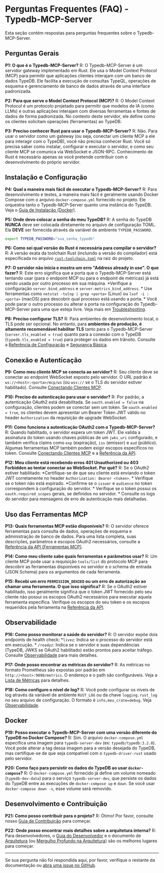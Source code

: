 
# Perguntas Frequentes (FAQ) - Typedb-MCP-Server

Esta seção contém respostas para perguntas frequentes sobre o Typedb-MCP-Server.

## Perguntas Gerais

**P1: O que é o Typedb-MCP-Server?**
R: O Typedb-MCP-Server é um servidor gateway implementado em Rust. Ele usa o Model Context Protocol (MCP) para permitir que aplicações clientes interajam com um banco de dados TypeDB. Ele facilita a execução de consultas TypeQL, operações de esquema e gerenciamento de banco de dados através de uma interface padronizada.

**P2: Para que serve o Model Context Protocol (MCP)?**
R: O Model Context Protocol é um protocolo projetado para permitir que modelos de IA (como LLMs) e outras aplicações interajam com diversas ferramentas e fontes de dados de forma padronizada. No contexto deste servidor, ele define como os clientes solicitam operações (ferramentas) ao TypeDB.

**P3: Preciso conhecer Rust para usar o Typedb-MCP-Server?**
R: Não. Para usar o servidor como um gateway (ou seja, conectar um cliente MCP a ele para interagir com o TypeDB), você não precisa conhecer Rust. Você só precisa saber como instalar, configurar e executar o servidor, e como seu cliente MCP se comunica via WebSocket e JSON-RPC. Conhecimento de Rust é necessário apenas se você pretende contribuir com o desenvolvimento do próprio servidor.

## Instalação e Configuração

**P4: Qual a maneira mais fácil de executar o Typedb-MCP-Server?**
R: Para desenvolvimento e testes, a maneira mais fácil é geralmente usando Docker Compose com o arquivo `docker-compose.yml` fornecido no projeto. Ele orquestra tanto o Typedb-MCP-Server quanto uma instância do TypeDB. Veja o [Guia de Instalação (Docker)](./user_guide/03_installation.md#2-usando-docker).

**P5: Onde devo colocar a senha do meu TypeDB?**
R: A senha do TypeDB **NUNCA** deve ser colocada diretamente no arquivo de configuração TOML. Ela **DEVE** ser fornecida através da variável de ambiente `TYPEDB_PASSWORD`.

   ```bash
   export TYPEDB_PASSWORD="sua_senha_typedb"
   ```

**P6: Como sei qual versão do Rust é necessária para compilar o servidor?**
R: A versão exata da toolchain Rust (incluindo a versão do compilador) está especificada no arquivo [`rust-toolchain.toml`](../rust-toolchain.toml) na raiz do projeto.

**P7: O servidor não inicia e mostra um erro "Address already in use". O que fazer?**
R: Este erro significa que a porta que o Typedb-MCP-Server está tentando usar (para o endpoint MCP ou para o endpoint de métricas) já está sendo usada por outro processo em sua máquina.
    *Verifique a configuração `server.bind_address` e `server.metrics_bind_address`.
    *   Use ferramentas como `netstat -tulnp | grep <porta>` (Linux) ou `lsof -i :<porta>` (macOS) para descobrir qual processo está usando a porta.
    *   Você pode parar o outro processo ou alterar a porta na configuração do Typedb-MCP-Server para uma que esteja livre. Veja mais em [Troubleshooting](./user_guide/10_troubleshooting.md#1-o-servidor-não-inicia).

**P8: Preciso configurar TLS?**
R: Para ambientes de desenvolvimento local, o TLS pode ser opcional. No entanto, para **ambientes de produção, é altamente recomendável habilitar TLS** tanto para o Typedb-MCP-Server (`server.tls_enabled = true`) quanto para a conexão com o TypeDB (`typedb.tls_enabled = true`) para proteger os dados em trânsito. Consulte a [Referência de Configuração](../reference/configuration.md) e [Segurança Básica](./user_guide/09_security_basics.md).

## Conexão e Autenticação

**P9: Como meu cliente MCP se conecta ao servidor?**
R: Seu cliente deve se conectar ao endpoint WebSocket exposto pelo servidor. O URL padrão é `ws://<host>:<porta>/mcp/ws` (ou `wss://` se o TLS do servidor estiver habilitado). Consulte [Conectando Clientes MCP](./user_guide/06_connecting_clients.md).

**P10: Preciso de autenticação para usar o servidor?**
R: Por padrão, a autenticação OAuth2 está desabilitada. Se `oauth.enabled = false` na configuração, clientes podem se conectar sem um token. Se `oauth.enabled = true`, os clientes devem apresentar um Bearer Token JWT válido no header `Authorization` da requisição de upgrade WebSocket.

**P11: Como funciona a autenticação OAuth2 com o Typedb-MCP-Server?**
R: Quando habilitado, o servidor espera um token JWT. Ele valida a assinatura do token usando chaves públicas de um `jwks_uri` configurado, e também verifica claims como `exp` (expiração), `iss` (emissor) e `aud` (público). Algumas ferramentas MCP também podem exigir escopos específicos no token. Consulte [Conectando Clientes MCP](./user_guide/06_connecting_clients.md) e a [Referência da API](../reference/api.md).

**P12: Meu cliente está recebendo erros 401 Unauthorized ou 403 Forbidden ao tentar conectar ao WebSocket. Por quê?**
R: Se o OAuth2 estiver habilitado:
    *Certifique-se de que seu cliente está enviando o token JWT corretamente no header `Authorization: Bearer <token>`.
    *   Verifique se o token não está expirado.
    *Confirme se o `issuer` e `audience` no token correspondem à configuração do servidor.
    *   Verifique se o token possui os `oauth.required_scopes` gerais, se definidos no servidor.
    *   Consulte os logs do servidor para mensagens de erro de autenticação mais detalhadas.

## Uso das Ferramentas MCP

**P13: Quais ferramentas MCP estão disponíveis?**
R: O servidor oferece ferramentas para consulta de dados, operações de esquema e administração de banco de dados. Para uma lista completa, suas descrições, parâmetros e escopos OAuth2 necessários, consulte a [Referência da API (Ferramentas MCP)](../reference/api.md).

**P14: Como meu cliente sabe quais ferramentas e parâmetros usar?**
R: Um cliente MCP pode usar a requisição `tools/list` do protocolo MCP para descobrir as ferramentas disponíveis no servidor e o schema de entrada (JSON Schema) para os argumentos de cada ferramenta.

**P15: Recebi um erro `PERMISSION_DENIED` ou um erro de autorização ao chamar uma ferramenta. O que isso significa?**
R: Se o OAuth2 estiver habilitado, isso geralmente significa que o token JWT fornecido pelo seu cliente não possui os escopos OAuth2 necessários para executar aquela ferramenta específica. Verifique os escopos do seu token e os escopos requeridos pela ferramenta na [Referência da API](../reference/api.md).

## Observabilidade

**P16: Como posso monitorar a saúde do servidor?**
R: O servidor expõe dois endpoints de health check:
    *`livez`: Indica se o processo do servidor está em execução.
    *   `/readyz`: Indica se o servidor e suas dependências (TypeDB, JWKS se OAuth2 habilitado) estão prontos para aceitar tráfego.
    Consulte [Observabilidade](./user_guide/08_observability.md) para mais detalhes.

**P17: Onde posso encontrar as métricas do servidor?**
R: As métricas no formato Prometheus são expostas por padrão em `http://<host>:9090/metrics`. O endereço e o path são configuráveis. Veja a [Lista de Métricas](../reference/metrics_list.md) para detalhes.

**P18: Como configuro o nível de log?**
R: Você pode configurar os níveis de log através da variável de ambiente `RUST_LOG` ou da chave `logging.rust_log` no seu arquivo de configuração. O formato é `info,meu_crate=debug`. Veja [Observabilidade](./user_guide/08_observability.md).

## Docker

**P19: Posso executar o Typedb-MCP-Server com uma versão diferente do TypeDB no Docker Compose?**
R: Sim. O arquivo `docker-compose.yml` especifica uma imagem para `typedb-server-dev` (ex: `typedb/typedb:3.2.0`). Você pode alterar a tag dessa imagem para a versão desejada do TypeDB, mas certifique-se de que seja compatível com o `typedb-driver-rust` usado pelo servidor.

**P20: Como faço para persistir os dados do TypeDB ao usar `docker-compose`?**
R: O `docker-compose.yml` fornecido já define um volume nomeado (`typedb-dev-data`) para o serviço `typedb-server-dev`, que persiste os dados do TypeDB entre as execuções de `docker-compose up` e `down`. Se você usar `docker-compose down -v`, esse volume será removido.

## Desenvolvimento e Contribuição

**P21: Como posso contribuir para o projeto?**
R: Ótimo! Por favor, consulte nosso [Guia de Contribuição](../CONTRIBUTING.md) para começar.

**P22: Onde posso encontrar mais detalhes sobre a arquitetura interna?**
R: Para desenvolvedores, o [Guia do Desenvolvedor](../developer_guide/01_introduction.md) e o documento de [Arquitetura](./architecture.md) (ou [Mergulho Profundo na Arquitetura](../developer_guide/03_architecture_deep_dive.md)) são os melhores lugares para começar.

---

Se sua pergunta não foi respondida aqui, por favor, verifique o restante da documentação ou [abra uma issue no GitHub](https://github.com/guilhermeleste/Typedb-MCP-Server/issues).
